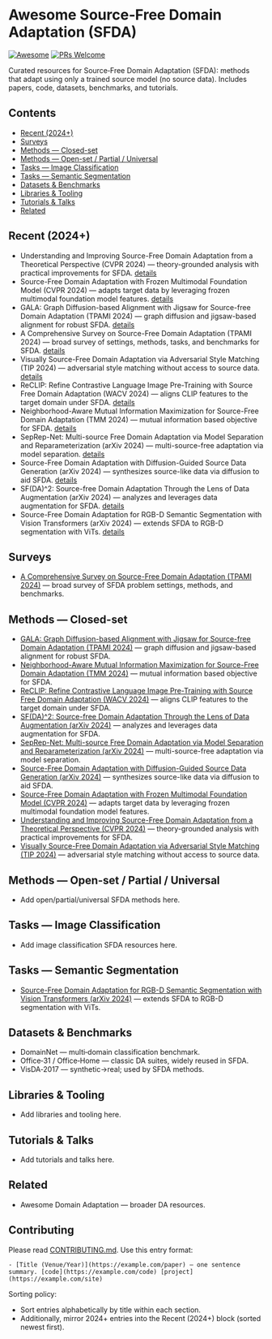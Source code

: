 # Awesome Source‑Free Domain Adaptation (SFDA)
[![Awesome](https://awesome.re/badge.svg)](https://awesome.re)
[![PRs Welcome](https://img.shields.io/badge/PRs-welcome-brightgreen.svg)](https://makeapullrequest.com)

Curated resources for Source‑Free Domain Adaptation (SFDA): methods that adapt using only a trained source model (no source data). Includes papers, code, datasets, benchmarks, and tutorials.
<!--lint disable awesome-github -->

## Contents
- [Recent (2024+)](#recent-2024)
- [Surveys](#surveys)
- [Methods — Closed-set](#methods--closed-set)
- [Methods — Open-set / Partial / Universal](#methods--open-set--partial--universal)
- [Tasks — Image Classification](#tasks--image-classification)
- [Tasks — Semantic Segmentation](#tasks--semantic-segmentation)
- [Datasets & Benchmarks](#datasets--benchmarks)
- [Libraries & Tooling](#libraries--tooling)
- [Tutorials & Talks](#tutorials--talks)
- [Related](#related)

## Recent (2024+)
- Understanding and Improving Source-Free Domain Adaptation from a Theoretical Perspective (CVPR 2024) — theory-grounded analysis with practical improvements for SFDA. [details](#cvpr2024-theory-sfda)
- Source-Free Domain Adaptation with Frozen Multimodal Foundation Model (CVPR 2024) — adapts target data by leveraging frozen multimodal foundation model features. [details](#cvpr2024-frozen-mm)
- GALA: Graph Diffusion-based Alignment with Jigsaw for Source-free Domain Adaptation (TPAMI 2024) — graph diffusion and jigsaw-based alignment for robust SFDA. [details](#tpami2024-gala)
- A Comprehensive Survey on Source-Free Domain Adaptation (TPAMI 2024) — broad survey of settings, methods, tasks, and benchmarks for SFDA. [details](#tpami2024-survey-sfda)
- Visually Source-Free Domain Adaptation via Adversarial Style Matching (TIP 2024) — adversarial style matching without access to source data. [details](#tip2024-visually-sfda)
- ReCLIP: Refine Contrastive Language Image Pre-Training with Source Free Domain Adaptation (WACV 2024) — aligns CLIP features to the target domain under SFDA. [details](#wacv2024-reclip)
- Neighborhood-Aware Mutual Information Maximization for Source-Free Domain Adaptation (TMM 2024) — mutual information based objective for SFDA. [details](#tmm2024-nmi)
- SepRep-Net: Multi-source Free Domain Adaptation via Model Separation and Reparameterization (arXiv 2024) — multi-source-free adaptation via model separation. [details](#arxiv2024-seprep-net)
- Source-Free Domain Adaptation with Diffusion-Guided Source Data Generation (arXiv 2024) — synthesizes source-like data via diffusion to aid SFDA. [details](#arxiv2024-diffusion-guided)
- SF(DA)^2: Source-free Domain Adaptation Through the Lens of Data Augmentation (arXiv 2024) — analyzes and leverages data augmentation for SFDA. [details](#arxiv2024-sfda2-augmentation)
- Source-Free Domain Adaptation for RGB-D Semantic Segmentation with Vision Transformers (arXiv 2024) — extends SFDA to RGB-D segmentation with ViTs. [details](#arxiv2024-rgbd-vit)

## Surveys
- <a id="tpami2024-survey-sfda"></a> [A Comprehensive Survey on Source-Free Domain Adaptation (TPAMI 2024)](https://doi.org/10.1109/tpami.2024.3370978) — broad survey of SFDA problem settings, methods, and benchmarks.

## Methods — Closed-set
- <a id="tpami2024-gala"></a> [GALA: Graph Diffusion-based Alignment with Jigsaw for Source-free Domain Adaptation (TPAMI 2024)](https://doi.org/10.1109/tpami.2024.3416372) — graph diffusion and jigsaw-based alignment for robust SFDA.
- <a id="tmm2024-nmi"></a> [Neighborhood-Aware Mutual Information Maximization for Source-Free Domain Adaptation (TMM 2024)](https://doi.org/10.1109/tmm.2024.3394971) — mutual information based objective for SFDA.
- <a id="wacv2024-reclip"></a> [ReCLIP: Refine Contrastive Language Image Pre-Training with Source Free Domain Adaptation (WACV 2024)](https://doi.org/10.1109/wacv57701.2024.00297) — aligns CLIP features to the target domain under SFDA.
- <a id="arxiv2024-sfda2-augmentation"></a> [SF(DA)^2: Source-free Domain Adaptation Through the Lens of Data Augmentation (arXiv 2024)](https://arxiv.org/abs/2403.10834) — analyzes and leverages data augmentation for SFDA.
- <a id="arxiv2024-seprep-net"></a> [SepRep-Net: Multi-source Free Domain Adaptation via Model Separation and Reparameterization (arXiv 2024)](https://arxiv.org/abs/2402.08249) — multi-source-free adaptation via model separation.
- <a id="arxiv2024-diffusion-guided"></a> [Source-Free Domain Adaptation with Diffusion-Guided Source Data Generation (arXiv 2024)](https://arxiv.org/abs/2402.04929) — synthesizes source-like data via diffusion to aid SFDA.
- <a id="cvpr2024-frozen-mm"></a> [Source-Free Domain Adaptation with Frozen Multimodal Foundation Model (CVPR 2024)](https://doi.org/10.1109/cvpr52733.2024.02238) — adapts target data by leveraging frozen multimodal foundation model features.
- <a id="cvpr2024-theory-sfda"></a> [Understanding and Improving Source-Free Domain Adaptation from a Theoretical Perspective (CVPR 2024)](https://doi.org/10.1109/cvpr52733.2024.02694) — theory-grounded analysis with practical improvements for SFDA.
- <a id="tip2024-visually-sfda"></a> [Visually Source-Free Domain Adaptation via Adversarial Style Matching (TIP 2024)](https://doi.org/10.1109/tip.2024.3353539) — adversarial style matching without access to source data.

## Methods — Open-set / Partial / Universal
- Add open/partial/universal SFDA methods here.

## Tasks — Image Classification
- Add image classification SFDA resources here.

## Tasks — Semantic Segmentation
- <a id="arxiv2024-rgbd-vit"></a> [Source-Free Domain Adaptation for RGB-D Semantic Segmentation with Vision Transformers (arXiv 2024)](https://arxiv.org/pdf/2305.14269) — extends SFDA to RGB-D segmentation with ViTs.

## Datasets & Benchmarks
- DomainNet — multi‑domain classification benchmark.
- Office‑31 / Office‑Home — classic DA suites, widely reused in SFDA.
- VisDA‑2017 — synthetic→real; used by SFDA methods.

## Libraries & Tooling
- Add libraries and tooling here.

## Tutorials & Talks
- Add tutorials and talks here.

## Related
- Awesome Domain Adaptation — broader DA resources.

## Contributing
Please read [CONTRIBUTING.md](CONTRIBUTING.md). Use this entry format:

```
- [Title (Venue/Year)](https://example.com/paper) — one sentence summary. [code](https://example.com/code) [project](https://example.com/site)
```

Sorting policy:
- Sort entries alphabetically by title within each section.
- Additionally, mirror 2024+ entries into the Recent (2024+) block (sorted newest first).
